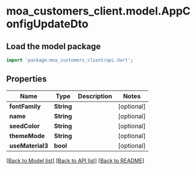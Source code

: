 # moa_customers_client.model.AppConfigUpdateDto

## Load the model package
```dart
import 'package:moa_customers_client/api.dart';
```

## Properties
Name | Type | Description | Notes
------------ | ------------- | ------------- | -------------
**fontFamily** | **String** |  | [optional] 
**name** | **String** |  | [optional] 
**seedColor** | **String** |  | [optional] 
**themeMode** | **String** |  | [optional] 
**useMaterial3** | **bool** |  | [optional] 

[[Back to Model list]](../README.md#documentation-for-models) [[Back to API list]](../README.md#documentation-for-api-endpoints) [[Back to README]](../README.md)


